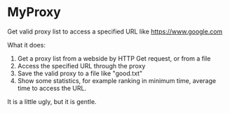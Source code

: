 # MyProxy
Get valid proxy list to access a specified URL like https://www.google.com

What it does:
1. Get a proxy list from a webside by HTTP Get request, or from a file
2. Access the specified URL through the proxy
3. Save the valid proxy to a file like "good.txt"
4. Show some statistics, for example ranking in minimum time, average time to access the URL.

It is a little ugly, but it is gentle.
